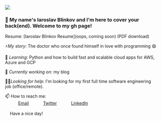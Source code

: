 
<img src="https://images.unsplash.com/photo-1511884642898-4c92249e20b6?ixlib=rb-1.2.1&ixid=eyJhcHBfaWQiOjEyMDd9&auto=format&fit=crop&w=1050&q=80"/><br>
### 👋 My name's Iaroslav Blinkov and I'm here to cover your back(end). Welcome to my gh page!<br>

Resume:  [Iaroslav Blinkov Resume](oops, coming soon) (PDF download)<br>

⚡*My story*: The doctor who once found himself in love with programming 😄<br>

🌱 *Learning*: Python and how to build fast and scalable cloud apps for AWS, Azure and GCP <br>

🔭 *Currently working on*: my blog<br>

🤔❔*Looking for help*: I'm looking for my first full time software engineering job (office/remote).<br>

📫 How to reach me: <br>
&nbsp;&nbsp;&nbsp;&nbsp;&nbsp;&nbsp;&nbsp;&nbsp;&nbsp;&nbsp; [Email](here2contactme@gmail.com)
&nbsp;&nbsp;&nbsp;&nbsp;&nbsp;&nbsp;&nbsp;&nbsp;&nbsp;&nbsp; [Twitter](https://www.twitter.com/iarosb)
&nbsp;&nbsp;&nbsp;&nbsp;&nbsp;&nbsp;&nbsp;&nbsp;&nbsp;&nbsp; [LinkedIn](https://www.linkedin.com/in/iarosb)<br>
<br>
&nbsp;&nbsp;&nbsp;&nbsp;Have a nice day!
<!--

- ...
- ⚡ Fun fact: https://resume.christinakopecky.com
-->
